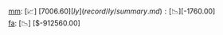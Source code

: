 [mm](record/mm/summary.md): [📈] [$7006.60]  
[ly](record/ly/summary.md): [📉] [$-1760.00]  
[fa](record/fa/summary.md): [📉] [$-912560.00]  
